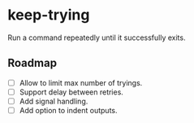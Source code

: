 # keep-trying

Run a command repeatedly until it successfully exits.

## Roadmap

- [ ] Allow to limit max number of tryings.
- [ ] Support delay between retries.
- [ ] Add signal handling.
- [ ] Add option to indent outputs.

